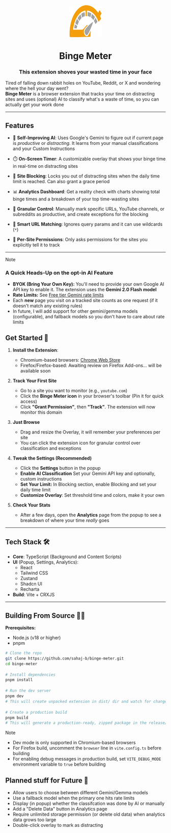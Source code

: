 <div align="center">
  <img src="icon.svg" width="100" height="100" alt="Binge Meter Logo">
  <h1>Binge Meter</h1>
</div>

<h3 align="center">
  This extension shoves your wasted time in your face
</h3>

Tired of falling down rabbit holes on YouTube, Reddit, or X and wondering where the hell your day went? <br /> **Binge Meter** is a browser extension that tracks your time on distracting sites and uses (optional) AI to classify what's a waste of time, so you can actually get your work done

---

## Features

- 🧠 **Self-Improving AI**: Uses Google's Gemini to figure out if current page is *productive* or *distracting*. It learns from your manual classifications and your Custom Instructions

- ⏱️ **On-Screen Timer**: A customizable overlay that shows your binge time in real-time on distracting sites

- 🚫 **Site Blocking**: Locks you out of distracting sites when the daily time limit is reached. Can also grant a grace period

- 📊 **Analytics Dashboard**: Get a reality check with charts showing total binge times and a breakdown of your top time-wasting sites

- 📝 **Granular Control**: Manually mark specific URLs, YouTube channels, or subreddits as productive, and create exceptions for the blocking

- 🔎 **Smart URL Matching**: Ignores query params and it can use wildcards (`*`)

- 🔐 **Per-Site Permissions**: Only asks permissions for the sites you explicitly tell it to track

---

> [!NOTE]
> ### A Quick Heads-Up on the opt-in AI Feature
>
> - **BYOK (Bring Your Own Key):** You'll need to provide your own Google AI API key to enable it. The extension uses the **Gemini 2.0 Flash model**
> - **Rate Limits:** See [Free tier Gemini rate limits](https://ai.google.dev/gemini-api/docs/rate-limits)
> - Each **new** page you visit on a tracked site counts as one request (if it doesn't match any existing rules)
> - In future, I will add support for other gemini/gemma models (configurable), and fallback models so you don't have to care about rate limits


## Get Started 🚀

1. **Install the Extension**: 
   - Chromium-based browsers: [Chrome Web Store](https://chromewebstore.google.com/detail/binge-meter/jlbijnlhiaaophloidngjkdfmdopnagh)
   - Firefox/Firefox-based: Awaiting review on Firefox Add-ons... will be available soon

2. **Track Your First Site**
   - Go to a site you want to monitor (e.g., `youtube.com`)
   - Click the **Binge Meter icon** in your browser's toolbar (Pin it for quick access)
   - Click **"Grant Permission"**, then **"Track"**. The extension will now monitor this domain

3. **Just Browse**
   - Drag and resize the Overlay, it will remember your preferences per site
   - You can click the extension icon for granular control over classification and exceptions

4. **Tweak the Settings (Recommended)**
   - Click the **Settings** button in the popup
   - **Enable AI Classification**  Set your Gemini API key and optionally, custom instructions
   - **Set Your Limit:** In Blocking section, enable Blocking and set your daily time limit
   - **Customize Overlay**: Set threshold time and colors, make it your own

5. **Check Your Stats**
   - After a few days, open the **Analytics** page from the popup to see a breakdown of where your time *really* goes

---

## Tech Stack 🛠️

- **Core**: TypeScript (Background and Content Scripts)
- **UI** (Popup, Settings, Analytics):
  - React
  - Tailwind CSS
  - Zustand
  - Shadcn UI
  - Recharta
- **Build**: Vite + CRXJS

---

## Building From Source 👨‍💻

**Prerequisites:**

- Node.js (v18 or higher)
- pnpm

```bash
# Clone the repo
git clone https://github.com/sahaj-b/binge-meter.git
cd binge-meter

# Install dependencies
pnpm install

# Run the dev server
pnpm dev
# This will create unpacked extension in dist/ dir and watch for changes

# Create a production build
pnpm build
# This will generate a production-ready, zipped package in the release/ directory, and an unpacked version in dist/
```

> [!NOTE]
>
> - Dev mode is only supported in Chromium-based browsers
> - For Firefox build, uncomment the `browser` line in `vite.config.ts` before building
> - For enabling debug messages in production build, set `VITE_DEBUG_MODE` environment variable to `true` before building

## Planned stuff for Future 🚧

- Allow users to choose between different Gemini/Gemma models
- Use a fallback model when the primary one hits rate limits
- Display (in popup) whether the classifcation was done by AI or manually
- Add a "Delete Data" button in Analytics page
- Require unlimited storage permission (or delete old data) when analytics data grows too large
- Double-click overlay to mark as distracting
